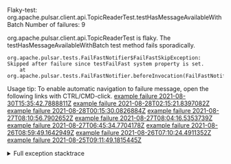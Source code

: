         
Flaky-test: org.apache.pulsar.client.api.TopicReaderTest.testHasMessageAvailableWithBatch
Number of failures: 9

org.apache.pulsar.client.api.TopicReaderTest is flaky. The testHasMessageAvailableWithBatch test method fails sporadically.

```
org.apache.pulsar.tests.FailFastNotifier$FailFastSkipException: Skipped after failure since testFailFast system property is set.
	at org.apache.pulsar.tests.FailFastNotifier.beforeInvocation(FailFastNotifier.java:88)

```

Usage tip: To enable automatic navigation to failure message, open the following links with CTRL/CMD-click.
[example failure 2021-08-30T15:35:42.7888811Z](https://github.com/apache/pulsar/runs/3463119398?check_suite_focus=true#step:9:3759)
[example failure 2021-08-28T02:15:21.8397082Z](https://github.com/apache/pulsar/runs/3448473880?check_suite_focus=true#step:9:2756)
[example failure 2021-08-28T00:15:30.0826884Z](https://github.com/apache/pulsar/runs/3447917315?check_suite_focus=true#step:9:2124)
[example failure 2021-08-27T08:10:56.7902652Z](https://github.com/apache/pulsar/runs/3440980370?check_suite_focus=true#step:9:2823)
[example failure 2021-08-27T08:04:16.5353739Z](https://github.com/apache/pulsar/runs/3440855241?check_suite_focus=true#step:9:2748)
[example failure 2021-08-27T06:45:34.7704178Z](https://github.com/apache/pulsar/runs/3440411158?check_suite_focus=true#step:9:2749)
[example failure 2021-08-26T08:59:49.1642949Z](https://github.com/apache/pulsar/runs/3430539961?check_suite_focus=true#step:9:3458)
[example failure 2021-08-26T07:10:24.4911352Z](https://github.com/apache/pulsar/runs/3429892136?check_suite_focus=true#step:9:2810)
[example failure 2021-08-25T09:11:49.1815445Z](https://github.com/apache/pulsar/runs/3420085427?check_suite_focus=true#step:10:2716)


<details>
<summary>Full exception stacktrace</summary>
<code><pre>
org.apache.pulsar.tests.FailFastNotifier$FailFastSkipException: Skipped after failure since testFailFast system property is set.
	at org.apache.pulsar.tests.FailFastNotifier.beforeInvocation(FailFastNotifier.java:88)

</pre></code>
</details>

